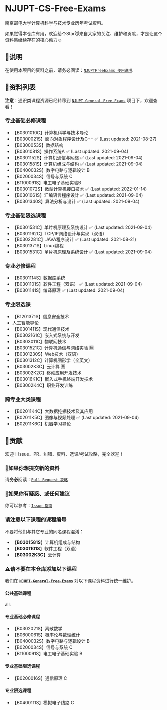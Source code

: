 # NJUPT-CS-Free-Exams

南京邮电大学计算机科学与技术专业历年考试资料。

如果觉得本仓库有用，欢迎给个Star😼来自大家的关注、维护和贡献，才是让这个资料集继续存在的核心动力☺️

## 📍说明

在使用本项目的资料之前，请务必阅读：[`NJUPTFreeExams 使用说明`](https://njuptfreeexams.github.io/UserGuide.html).

## 📃资料列表

**注意**：通识类课程资源已经转移到 [`NJUPT-General-Free-Exams`](https://github.com/NJUPTFreeExams/NJUPT-General-Free-Exams) 项目下，欢迎查看！

### 专业基础必修课程

- 【B0301010C】计算机科学与技术导论
- 【B0300021S】面向对象程序设计及C++ ✅ (Last updated: 2021-08-27)
- 【B0300053S】数据结构
- 【B0301081S】操作系统A ✅ (Last updated: 2021-09-04)
- 【B0301152S】计算机通信与网络 ✅ (Last updated: 2021-09-04)
- 【B0301581S】计算机组成与结构 ✅ (Last updated: 2021-09-04)
- 【B0400032S】数字电路与逻辑设计 B
- 【B0200034S】信号与系统 C
- 【B1100091S】电工电子基础实验B
- 【B0301072S】微型计算机接口技术 ✅ (Last updated: 2022-01-14)
- 【B0301061S】汇编语言程序设计 ✅ (Last updated: 2021-09-04)
- 【B0301340S】算法分析与设计 ✅ (Last updated: 2021-09-04)

### 专业基础限选课程

- 【B0301531C】单片机原理及系统设计 ✅ (Last updated: 2021-09-04)
- 【B0301162C】TCP/IP网络设计与实现（双语）
- 【B0302281C】JAVA程序设计 ✅ (Last updated: 2021-08-21)
- 【B0301371S】Linux编程
- 【B0301531C】单片机原理及系统设计 ✅ (Last updated: 2021-09-04)

### 专业必修课程

- 【B0301114S】数据库系统
- 【B0301101S】软件工程（双语） ✅ (Last updated: 2021-09-04)
- 【B0301141S】编译原理 ✅ (Last updated: 2021-09-04)

### 专业限选课

- 【B1201371S】信息安全技术
- 人工智能导论
- 【B0301411S】现代通信技术
- 【B0302161C】嵌入式系统与开发
- 【B0303011C】物联网技术
- 【B0301521C】计算机通信与网络实验 🈚
- 【B0301230S】Web技术（双语）
- 【B0301312C】计算机图形学（全英文）
- 【B03002K3C】云计算 🈚
- 【B03002K2C】移动应用开发技术
- 【B03016K1C】嵌入式手机终端开发技术
- 【B03002K4C】职业开发训练

### 跨专业大类课程

- 【B02011K4C】大数据挖掘技术及其应用
- 【B02011K5C】图像与视频处理 ✅ (Last updated: 2021-09-04)
- 【B02011K6C】机器学习导论

## 🥇贡献

欢迎！Issue、PR、纠错、资料、选课/考试攻略，完全欢迎！

### 📌如果你想提交新的资料

请**务必**阅读：[`Pull Request 攻略`](https://njuptfreeexams.github.io/UploadGuide.html)

### 📌如果你有疑惑、或任何建议

你可以参考：[`Issue 指南`](https://njuptfreeexams.github.io/IssueGuide.html)

### 请注意以下课程的课程编号

不要将他们与其它专业的同名课程混淆：

- 【**B0301581S**】计算机组成与结构
- 【**B0301101S**】软件工程（双语）
- 【**B03002K3C**】云计算

### ⚠请不要在本仓库添加以下课程

我们在 **[`NJUPT-General-Free-Exams`](https://github.com/NJUPTFreeExams/NJUPT-General-Free-Exams)** 对以下课程资料进行统一维护。

#### 公共基础课程

all.

#### 专业基础必修课程

- 【B0302021S】离散数学
- 【B0600061S】概率论与数理统计
- 【B0400032S】数字电路与逻辑设计 B
- 【B0200034S】信号与系统 C
- 【B1100091S】电工电子基础实验 B

#### 专业基础限选课程

- 【B0200016S】通信原理 C

#### 专业限选课程

- 【B0400111S】模拟电子线路 C
